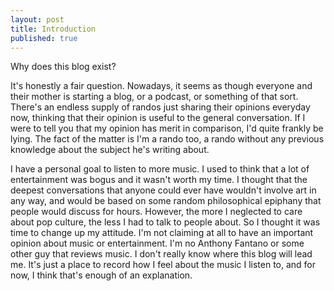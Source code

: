 ```yaml
---
layout: post
title: Introduction
published: true
---
```

Why does this blog exist?

It's honestly a fair question. Nowadays, it seems as though everyone and their mother is starting a blog, or a podcast, or something of that sort. There's an endless supply of randos just sharing their opinions everyday now, thinking that their opinion is useful to the general conversation. If I were to tell you that my opinion has merit in comparison, I'd quite frankly be lying. The fact of the matter is I'm a rando too, a rando without any previous knowledge about the subject he's writing about. 

I have a personal goal to listen to more music. I used to think that a lot of entertainment was bogus and it wasn't worth my time. I thought that the deepest conversations that anyone could ever have wouldn't involve art in any way, and would be based on some random philosophical epiphany that people would discuss for hours. However, the more I neglected to care about pop culture, the less I had to talk to people about. So I thought it was time to change up my attitude. I'm not claiming at all to have an important opinion about music or entertainment. I'm no Anthony Fantano or some other guy that reviews music. I don't really know where this blog will lead me. It's just a place to record how I feel about the music I listen to, and for now, I think that's enough of an explanation.
